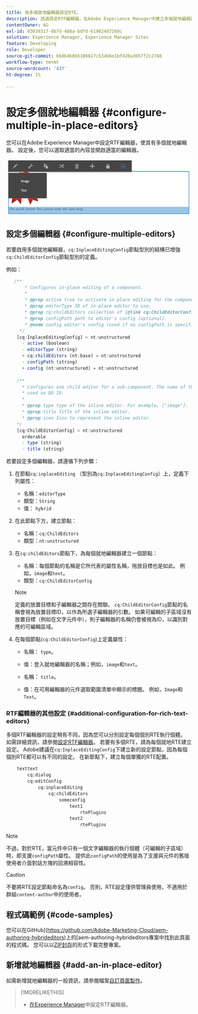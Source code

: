 ```yaml
---
title: 為多個就地編輯器設定RTE。
description: 透過設定RTF編輯器，在Adobe Experience Manager中建立多個就地編輯器。
contentOwner: AG
exl-id: 03030317-8b7d-408a-bdfd-619824d7260c
solution: Experience Manager, Experience Manager Sites
feature: Developing
role: Developer
source-git-commit: 66db4b0b5106617c534b6e1bf428a3057f2c2708
workflow-type: tm+mt
source-wordcount: '437'
ht-degree: 1%

---
```


# 設定多個就地編輯器 {#configure-multiple-in-place-editors}

您可以在Adobe Experience Manager中設定RTF編輯器，使其有多個就地編輯器。 設定後，您可以選取適當的內容並開啟適當的編輯器。

![特定的就地編輯器](assets/rte-inplace-editor.png)

## 設定多個編輯器 {#configure-multiple-editors}

若要啟用多個就地編輯器，`cq:InplaceEditingConfig`節點型別的結構已增強`cq:ChildEditorConfig`節點型別的定義。

例如：

```js
   /**
       * Configures in-place editing of a component.
       *
       * @prop active true to activate in-place editing for the component.
       * @prop editorType ID of in-place editor to use.
       * @prop cq:childEditors collection of {@link cq:ChildEditorConfig} nodes.
       * @prop configPath path to editor's config (optional).
       * @node config editor's config (used if no configPath is specified; optional).
     */
    [cq:InplaceEditingConfig] > nt:unstructured
      - active (boolean)
      - editorType (string)
      + cq:childEditors (nt:base) = nt:unstructured
      - configPath (string)
      + config (nt:unstructured) = nt:unstructured

    /**
      * Configures one child editor for a sub-component. The name of the this node is
      * used as DD ID.
      *
      * @prop type type of the inline editor. For example, ["image"].
      * @prop title Title of the inline editor.
      * @prop icon Icon to represent the inline editor.
    */
    [cq:ChildEditorConfig] > nt:unstructured
      orderable
      - type (string)
      - title (string)
```

若要設定多個編輯器，請遵循下列步驟：

1. 在節點`cq:inplaceEditing` （型別為`cq:InplaceEditingConfig`）上，定義下列屬性：

   * 名稱：`editorType`
   * 類型：`String`
   * 值： `hybrid`

1. 在此節點下方，建立節點：

   * 名稱：`cq:ChildEditors`
   * 類型：`nt:unstructured`

1. 在`cq:childEditors`節點下，為每個就地編輯器建立一個節點：

   * 名稱：每個節點的名稱是它所代表的屬性名稱，拖放目標也是如此。 例如，`image`和`text`。
   * 類型：`cq:ChildEditorConfig`

   >[!NOTE]
   >
   >定義的放置目標和子編輯器之間存在關聯。 `cq:ChildEditorConfig`節點的名稱會視為放置目標ID，以作為所選子編輯器的引數。 如果可編輯的子區域沒有放置目標（例如在文字元件中），則子編輯器的名稱仍會被視為ID，以識別對應的可編輯區域。

1. 在每個節點(`cq:ChildEditorConfig`)上定義屬性：

   * 名稱： `type`。
   * 值：登入就地編輯器的名稱；例如，`image`和`text`。

   * 名稱： `title`。
   * 值：在可用編輯器的元件選取範圍清單中顯示的標題。 例如，`Image`和`Text`。

### RTF編輯器的其他設定 {#additional-configuration-for-rich-text-editors}

多個RTF編輯器的設定稍有不同，因為您可以分別設定每個個別RTE執行個體。 如需詳細資訊，請參閱[設定RTF編輯器](/help/sites-administering/rich-text-editor.md)。 若要有多個RTE，請為每個就地RTE建立設定。 Adobe建議在`cq:InplaceEditingConfig`下建立新的設定節點，因為每個個別RTE都可以有不同的設定。 在新節點下，建立每個單獨的RTE配置。

```xml
    texttext
        cq:dialog
        cq:editConfig
            cq:inplaceEditing
                cq:childEditors
                    someconfig
                        text1
                            rtePlugins
                        text2
                            rtePlugins
```

>[!NOTE]
>
>不過，對於RTE，當元件中只有一個文字編輯器的執行個體（可編輯的子區域）時，即支援`configPath`屬性。 提供此`configPath`的使用是為了支援與元件的舊版使用者介面對話方塊的回溯相容性。

>[!CAUTION]
>
>不要將RTE設定節點命名為`config`。 否則，RTE設定僅供管理員使用，不適用於群組`content-author`中的使用者。

## 程式碼範例 {#code-samples}

您可以在GitHub](https://github.com/Adobe-Marketing-Cloud/aem-authoring-hybrideditors)上的[aem-authoring-hybrideditors專案中找到此頁面的程式碼。 您可以以[ZIP封存](https://github.com/Adobe-Marketing-Cloud/aem-authoring-hybrideditors/archive/master.zip)的形式下載完整專案。

## 新增就地編輯器 {#add-an-in-place-editor}

如需新增就地編輯器的一般資訊，請參閱檔案[自訂頁面製作](/help/sites-developing/customizing-page-authoring-touch.md#add-new-in-place-editor)。

>[!MORELIKETHIS]
>
>* [在Experience Manager](/help/sites-administering/rich-text-editor.md)中設定RTF編輯器。
